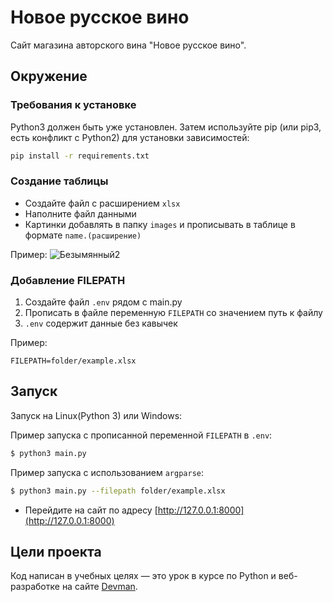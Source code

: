 # Новое русское вино

Сайт магазина авторского вина "Новое русское вино".

## Окружение

### Требования к установке

Python3 должен быть уже установлен. Затем используйте pip (или pip3, есть конфликт с Python2) для установки
зависимостей:

```bash
pip install -r requirements.txt
```

### Создание таблицы

- Создайте файл с расширением `xlsx`
- Наполните файл данными
- Картинки добавлять в папку `images` и прописывать в таблице в формате `name.(расширение)`

Пример:
![Безымянный2](https://github.com/Forluc/wine/assets/75582238/9ace7603-6b42-44bc-80cd-5b7b1f7ab9d0)

### Добавление FILEPATH

1. Создайте файл `.env` рядом с main.py
2. Прописать в файле переменную `FILEPATH` со значением путь к файлу
3. `.env` содержит данные без кавычек

Пример:

```
FILEPATH=folder/example.xlsx
```

## Запуск

Запуск на Linux(Python 3) или Windows:

Пример запуска с прописанной переменной `FILEPATH` в `.env`:

```bash
$ python3 main.py
```

Пример запуска c использованием `argparse`:

```bash
$ python3 main.py --filepath folder/example.xlsx
```

- Перейдите на сайт по адресу [http://127.0.0.1:8000](http://127.0.0.1:8000)

## Цели проекта

Код написан в учебных целях — это урок в курсе по Python и веб-разработке на сайте [Devman](https://dvmn.org).
